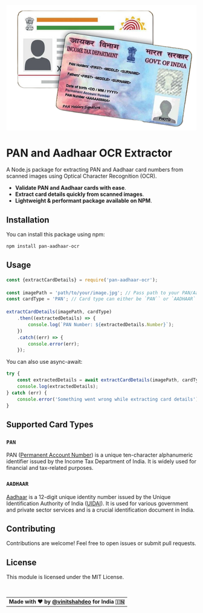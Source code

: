 ![](./media/banner.png)
# PAN and Aadhaar OCR Extractor

A Node.js package for extracting PAN and Aadhaar card numbers from scanned images using Optical Character Recognition (OCR).

- **Validate PAN and Aadhaar cards with ease**.
- **Extract card details quickly from scanned images**.
- **Lightweight & performant package available on NPM**.

## Installation

You can install this package using npm:

```bash
npm install pan-aadhaar-ocr
```

## Usage

```javascript
const {extractCardDetails} = require('pan-aadhaar-ocr');

const imagePath = 'path/to/your/image.jpg'; // Pass path to your PAN/Aadhaar image
const cardType = 'PAN'; // Card type can either be `PAN`` or `AADHAAR`

extractCardDetails(imagePath, cardType)
    .then((extractedDetails) => {
        console.log(`PAN Number: ${extractedDetails.Number}`);
    })
    .catch((err) => {
        console.error(err);
    });
```

You can also use async-await:

```javascript
try {
    const extractedDetails = await extractCardDetails(imagePath, cardType);
    console.log(extractedDetails);
} catch (err) {
    console.error('Something went wrong while extracting card details');
}

```

## Supported Card Types

### `PAN`

PAN ([Permanent Account Number](https://en.wikipedia.org/wiki/Permanent_account_number)) is a unique ten-character alphanumeric identifier issued by the Income Tax Department of India. It is widely used for financial and tax-related purposes.

### `AADHAAR`

[Aadhaar](https://en.wikipedia.org/wiki/Permanent_account_number) is a 12-digit unique identity number issued by the Unique Identification Authority of India ([UIDAI](https://uidai.gov.in/)). It is used for various government and private sector services and is a crucial identification document in India.

## Contributing
Contributions are welcome! Feel free to open issues or submit pull requests.

## License
This module is licensed under the MIT License.

<br />
  <table align="center">
      <tr>
          <td>
            <strong>Made with ❤️ by <a href='https://twitter.com/Vinit_Shahdeo'>@vinitshahdeo</a> for India 🇮🇳</strong>
          </td>
      </tr>
  </table>

